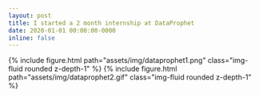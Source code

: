 ```yaml
---
layout: post
title: I started a 2 month internship at DataProphet
date: 2020-01-01 00:00:00-0000
inline: false
---
```


{% include figure.html path="assets/img/dataprophet1.png" class="img-fluid rounded z-depth-1" %}
{% include figure.html path="assets/img/dataprophet2.gif" class="img-fluid rounded z-depth-1" %}
